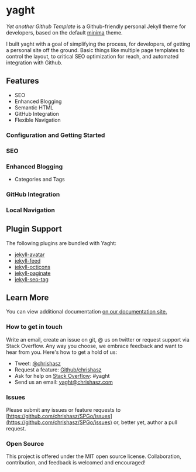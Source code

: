 # yaght

*Yet another Github Template* is a Github-friendly personal Jekyll theme for developers, based on the default [minima](https://github.com/jekyll/minima) theme.

I built yaght with a goal of simplifying the process, for developers, of getting a personal site off the ground. Basic things like multiple page templates to control the layout, to critical SEO optimization for reach, and automated integration with Github.

## Features

- SEO
- Enhanced Blogging
- Semantic HTML
- GitHub Integration
- Flexible Navigation

### Configuration and Getting Started

### SEO
### Enhanced Blogging

-  Categories and Tags

### GitHub Integration

### Local Navigation


## Plugin Support

The following plugins are bundled with Yaght:

- [jekyll-avatar](https://github.com/benbalter/jekyll-avatar)
- [jekyll-feed](https://github.com/jekyll/jekyll-feed)
- [jekyll-octicons](https://github.com/primer/jekyll-octicons)
- [jekyll-paginate](https://jekyllrb.com/docs/pagination/)
- [jekyll-seo-tag](https://github.com/jekyll/jekyll-seo-tag)

## Learn More

You can view additional documentation [on our documentation site.](https://www.chrishasz.com/spgo/)

### How to get in touch

Write an email, create an issue on git, @ us on twitter or request support via Stack Overflow. Any way you choose, we embrace feedback and want to hear from you. Here's how to get a hold of us:

- Tweet: [@chrishasz](https://twitter.com/chrishasz)
- Request a feature: [Github/chrishasz](https://github.com/chrishasz/yaght/issues)
- Ask for help on [Stack Overflow](https://stackoverflow.com/): #yaght
- Send us an email: [yaght@chrishasz.com](mailto:yaght@chrishasz.com)

### Issues

Please submit any issues or feature requests to [https://github.com/chrishasz/SPGo/issues](https://github.com/chrishasz/SPGo/issues) or, better yet, author a pull request.

### Open Source

This project is offered under the MIT open source license. Collaboration, contribution, and feedback is welcomed and encouraged!
